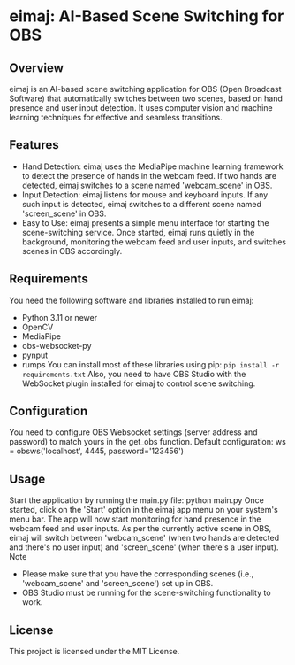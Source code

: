 # eimaj: AI-Based Scene Switching for OBS

## Overview

eimaj is an AI-based scene switching application for OBS (Open Broadcast Software) that automatically switches between two scenes, based on hand presence and user input detection. It uses computer vision and machine learning techniques for effective and seamless transitions.

## Features

- Hand Detection: eimaj uses the MediaPipe machine learning framework to detect the presence of hands in the webcam feed. If two hands are detected, eimaj switches to a scene named 'webcam_scene' in OBS.
- Input Detection: eimaj listens for mouse and keyboard inputs. If any such input is detected, eimaj switches to a different scene named 'screen_scene' in OBS.
- Easy to Use: eimaj presents a simple menu interface for starting the scene-switching service. Once started, eimaj runs quietly in the background, monitoring the webcam feed and user inputs, and switches scenes in OBS accordingly.

## Requirements

You need the following software and libraries installed to run eimaj:
- Python 3.11 or newer
- OpenCV
- MediaPipe
- obs-websocket-py
- pynput
- rumps
You can install most of these libraries using pip:
`pip install -r requirements.txt`
Also, you need to have OBS Studio with the WebSocket plugin installed for eimaj to control scene switching.

## Configuration

You need to configure OBS Websocket settings (server address and password) to match yours in the ﻿get_obs function.
Default configuration:
ws = obsws('localhost', 4445, password='123456')

## Usage

Start the application by running the ﻿main.py file:
python main.py
Once started, click on the 'Start' option in the eimaj app menu on your system's menu bar. The app will now start monitoring for hand presence in the webcam feed and user inputs.
As per the currently active scene in OBS, eimaj will switch between 'webcam_scene' (when two hands are detected and there's no user input) and 'screen_scene' (when there's a user input).
Note
- Please make sure that you have the corresponding scenes (i.e., 'webcam_scene' and 'screen_scene') set up in OBS.
- OBS Studio must be running for the scene-switching functionality to work.

## License

This project is licensed under the MIT License.
